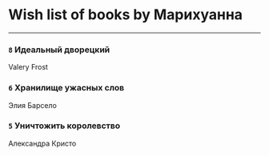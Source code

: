 # Wish list of books by Марихуанна
---

### `8` Идеальный дворецкий
Valery Frost

### `6` Хранилище ужасных слов
Элия Барсело

### `5` Уничтожить королевство
Александра Кристо

